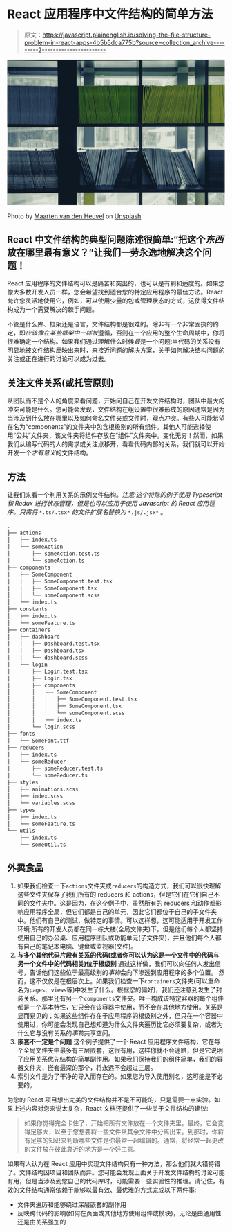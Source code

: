 # React 应用程序中文件结构的简单方法

> 原文：<https://javascript.plainenglish.io/solving-the-file-structure-problem-in-react-apps-4b5b5dca775b?source=collection_archive---------2----------------------->

![](img/1fc1314e46b76808f280e36f934fbf7a.png)

Photo by [Maarten van den Heuvel](https://unsplash.com/@mvdheuvel?utm_source=medium&utm_medium=referral) on [Unsplash](https://unsplash.com?utm_source=medium&utm_medium=referral)

## React 中文件结构的典型问题陈述很简单:“把这个*东西*放在哪里最有意义？”让我们一劳永逸地解决这个问题！

React 应用程序的文件结构可以是痛苦和突出的，也可以是有利和适度的。如果您像大多数开发人员一样，您会希望找到适合您的特定应用程序的最佳方法。React 允许您灵活地使用它，例如，可以使用少量的包或管理状态的方式，这使得文件结构成为一个需要解决的棘手问题。

不管是什么库、框架还是语言，文件结构都是很难的。除非有一个非常固执的约定，即*应该像在某些框架中一样被*遵循，否则在一个应用的整个生命周期中，你将很难确定一个结构。如果我们通过理解什么时候*最*是一个问题:当代码的关系没有明显地被文件结构反映出来时，来接近问题的解决方案，关于如何解决结构问题的关注或正在进行的讨论可以成为过去。

## 关注文件关系(或托管原则)

从团队而不是个人的角度来看问题，开始问自己在开发文件结构时，团队中最大的冲突可能是什么。您可能会发现，文件结构在组设置中很难形成的原因通常是因为当涉及到什么放在哪里以及如何命名文件夹或文件时，观点冲突。有些人可能希望在名为“components”的文件夹中包含根级别的所有组件。其他人可能选择使用“公共”文件夹，该文件夹将组件存放在“组件”文件夹中。变化无穷！然而，如果我们从编写代码的人的需求或关注点移开，看看代码内部的关系，我们就可以开始开发一个*才有意义*的文件结构。

## 方法

让我们来看一个利用关系的示例文件结构。*注意:这个特殊的例子使用 Typescript 和 Redux 进行状态管理，但是也可以应用于使用 Javascript 的 React 应用程序。只需将* `*.ts/.tsx*` *的文件扩展名替换为* `*.js/.jsx*` 。

```
.
├── actions
│   ├── index.ts
│   └── someAction
│       ├── someAction.test.ts
│       └── someAction.ts
├── components
│   ├── SomeComponent
│   │   ├── SomeComponent.test.tsx
│   │   ├── SomeComponent.tsx
│   │   └── someComponent.scss
│   └── index.ts
├── constants
│   ├── index.ts
│   └── someFeature.ts
├── containers
│   ├── dashboard
│   │   ├── Dashboard.test.tsx
│   │   ├── Dashboard.tsx
│   │   └── dashboard.scss
│   └── login
│       ├── Login.test.tsx
│       ├── Login.tsx
│       ├── components
│       │   ├── SomeComponent
│       │   │   ├── SomeComponent.test.tsx
│       │   │   ├── SomeComponent.tsx
│       │   │   └── someComponent.scss
│       │   └── index.ts
│       └── login.scss
├── fonts
│   └── SomeFont.ttf
├── reducers
│   ├── index.ts
│   └── someReducer
│       ├── someReducer.test.ts
│       └── someReducer.ts
├── styles
│   ├── animations.scss
│   ├── index.scss
│   └── variables.scss
├── types
│   ├── index.ts
│   └── someFeature.ts
└── utils
    ├── index.ts
    └── someUtil.ts
```

## 外卖食品

1.  如果我们检查一下`actions`文件夹或`reducers`的构造方式，我们可以很快理解这些文件夹保存了我们所有的 reducers 和 actions，但是它们在它们自己不同的文件夹中。这是因为，在这个例子中，虽然所有的 reducers 和动作都影响应用程序全局，但它们都是自己的单元，因此它们都位于自己的子文件夹中。他们有自己的测试，做特定的事情。可以这样想，这可能适用于开发工作环境:所有的开发人员都在同一栋大楼(全局文件夹)下，但是他们每个人都坚持使用自己的办公桌、应用程序团队或功能单元(子文件夹)，并且他们每个人都有自己的笔记本电脑、键盘或监视器(文件)。
2.  **与多个其他代码片段有关系的代码(或者你可以认为这是一个文件中的代码与另一个文件中的代码相关)位于根级别** 通过这样做，我们可以向任何人发出信号，告诉他们这些位于最高级别的*事物*会向下渗透到应用程序的多个位置。
    然而，这不仅仅是在根层次上。如果我们检查一下`containers`文件夹(可以重命名为`pages`、`views`等)中发生了什么。根据您的偏好)，我们还注意到发生了封装关系。那里还有另一个`components`文件夹。唯一构成该特定容器的每个组件都是一个基本特性，它只会在该容器中使用，而不会在其他地方使用。关系是显而易见的；如果这些组件存在于应用程序的根级别之外，但只在一个容器中使用过，你可能会发现自己想知道为什么文件夹遍历比它必须要复杂，或者为什么它与没有关系的*事物*共享空间。
3.  **嵌套不一定是个问题** 这个例子提供了一个 React 应用程序文件结构，它在每个全局文件夹中最多有三层嵌套，这很有用，这样你就不会迷路，但是它说明了应用关系优先结构的简单副作用。如果我们[保持我们的组件简单](https://medium.com/javascript-in-plain-english/8-react-tips-tricks-1f1a429d7da0)，我们的容器文件夹，嵌套最深的那个，将永远不会超过三层。
4.  索引文件是为了干净的导入而存在的。如果您为导入使用别名，这可能是不必要的。

为您的 React 项目想出完美的文件结构并不是不可能的，只是需要一点实验。如果上述内容对您来说太复杂，React 文档还提供了一些关于文件结构的建议:

> 如果你觉得完全卡住了，开始把所有文件放在一个文件夹里。最终，它会变得足够大，以至于您想要将一些文件从其余文件中分离出来。到那时，你将有足够的知识来判断哪些文件是你最常一起编辑的。通常，将经常一起更改的文件放在彼此靠近的地方是一个好主意。

如果有人认为在 React 应用中实现文件结构只有一种方法，那么他们就大错特错了。文件结构因项目和团队而异。您可能会发现上面关于开发文件结构的讨论可能有用，但是当涉及到您自己的代码库时，可能需要一些实验性的推理。请记住，有效的文件结构通常依赖于能够以最有效、最优雅的方式完成以下两件事:

*   文件夹遍历和能够绕过深层嵌套的副作用
*   反映跨代码的影响(如何在页面或其他地方使用组件或模块)，无论是由通用性还是由关系强加的

[1]: [反应文件](https://reactjs.org/docs/faq-structure.html)